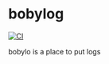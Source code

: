 # bobylog

[![CI](https://github.com//bobylog/workflows/CI/badge.svg)](https://github.com/lukeburciu/bobylog/actions)

bobylo is a place to put logs
